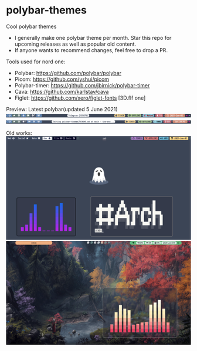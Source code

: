 # polybar-themes

Cool polybar themes

- I generally make one polybar theme per month. Star this repo for upcoming releases as well as popular old content.
- If anyone wants to recommend changes, feel free to drop a PR.

Tools used for nord one:

- Polybar: https://github.com/polybar/polybar
- Picom: https://github.com/yshui/picom
- Polybar-timer: https://github.com/jbirnick/polybar-timer
- Cava: https://github.com/karlstav/cava
- Figlet: https://github.com/xero/figlet-fonts [3D.flf one]

Preview:
Latest polybar(updated 5 June 2021)
![Nordish Material Polybar](pure_nordish_material/preview/pure_nord_preview.png?raw=true "Pure nord polybar")
![Nordish Material Polybar](pure_nordish_material/preview/preview2.png?raw=true "Pure nord polybar")

Old works:
![Nordish Mac Edition](nordish_mac/preview/nord_mac_preview.png?raw=true "Nordish Mac")
![Material Inspired](material_theme/preview/material_preview.png?raw=true "Inspired by Google")
